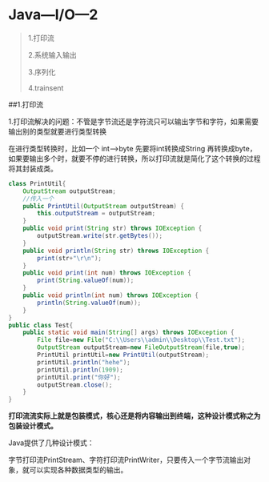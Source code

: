 # Java—I/O—2

> 1.打印流
>
> 2.系统输入输出
>
> 3.序列化
>
> 4.trainsent

##1.打印流

1.打印流解决的问题：不管是字节流还是字符流只可以输出字节和字符，如果需要输出别的类型就要进行类型转换

在进行类型转换时，比如一个   int—>byte    先要将int转换成String  再转换成byte，如果要输出多个时，就要不停的进行转换，所以打印流就是简化了这个转换的过程将其封装成类。

```java
class PrintUtil{
    OutputStream outputStream;
    //传入一个
    public PrintUtil(OutputStream outputStream) {
        this.outputStream = outputStream;
    }
    public void print(String str) throws IOException {
        outputStream.write(str.getBytes());
    }
    public void println(String str) throws IOException {
        print(str+"\r\n");
    }
    public void print(int num) throws IOException {
        print(String.valueOf(num));
    }
    public void println(int num) throws IOException {
        println(String.valueOf(num));
    }
}
public class Test{
    public static void main(String[] args) throws IOException {
        File file=new File("C:\\Users\\admin\\Desktop\\Test.txt");
        OutputStream outputStream=new FileOutputStream(file,true);
        PrintUtil printUtil=new PrintUtil(outputStream);
        printUtil.println("hehe");
        printUtil.println(1909);
        printUtil.print("你好");
        outputStream.close();
    }
}
```



**打印流流实际上就是包装模式，核心还是将内容输出到终端，这种设计模式称之为包装设计模式。**

Java提供了几种设计模式：

字节打印流PrintStream、字符打印流PrintWriter，只要传入一个字节流输出对象，就可以实现各种数据类型的输出。